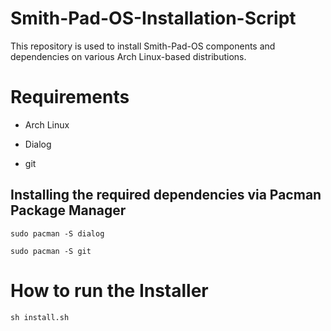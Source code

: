 # Smith-Pad-OS-Installation-Script
This repository is used to install Smith-Pad-OS components and dependencies on various Arch Linux-based distributions.


# Requirements

* Arch Linux

* Dialog 

* git



##  Installing the required dependencies via Pacman Package Manager

```shell 
sudo pacman -S dialog 
```

```shell
sudo pacman -S git 
```

# How to run the Installer

```shell
sh install.sh

```